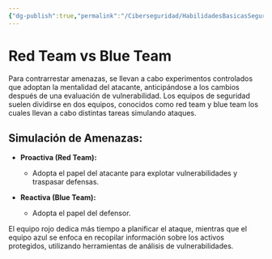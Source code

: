 ```yaml
---
{"dg-publish":true,"permalink":"/Ciberseguridad/HabilidadesBasicasSeguridad/Red Team vs Blue Team/"}
---
```



# Red Team vs Blue Team

Para contrarrestar amenazas, se llevan a cabo experimentos controlados que adoptan la mentalidad del atacante, anticipándose a los cambios después de una evaluación de vulnerabilidad. Los equipos de seguridad suelen dividirse en dos equipos, conocidos como red team y blue team los cuales llevan a cabo distintas tareas simulando ataques.

## Simulación de Amenazas:

- **Proactiva (Red Team):**
    - Adopta el papel del atacante para explotar vulnerabilidades y traspasar defensas.

- **Reactiva (Blue Team):**
    - Adopta el papel del defensor.

El equipo rojo dedica más tiempo a planificar el ataque, mientras que el equipo azul se enfoca en recopilar información sobre los activos protegidos, utilizando herramientas de análisis de vulnerabilidades.